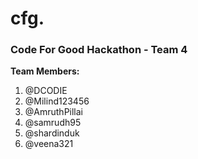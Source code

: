# cfg.
### Code For Good Hackathon - Team 4

**Team Members:**
1) @DCODIE
2) @Milind123456
3) @AmruthPillai
4) @samrudh95
5) @shardinduk
6) @veena321
